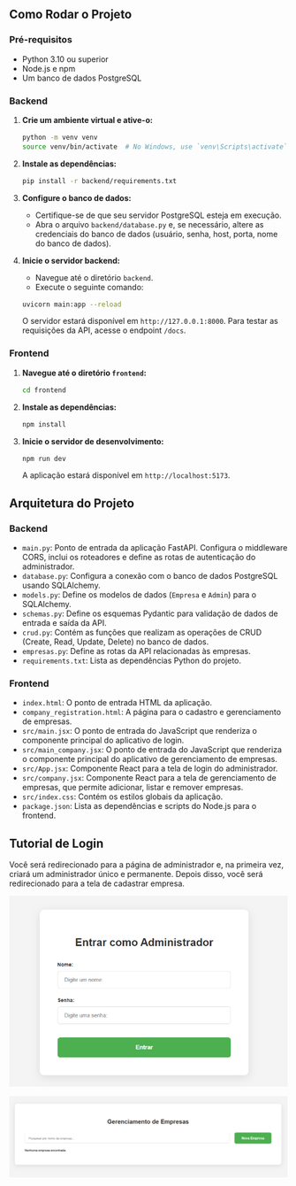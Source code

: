## Como Rodar o Projeto

### Pré-requisitos

- Python 3.10 ou superior
- Node.js e npm
- Um banco de dados PostgreSQL

### Backend

1.  **Crie um ambiente virtual e ative-o:**
    ```bash
    python -m venv venv
    source venv/bin/activate  # No Windows, use `venv\Scripts\activate`
    ```

2.  **Instale as dependências:**
    ```bash
    pip install -r backend/requirements.txt
    ```

3.  **Configure o banco de dados:**
    * Certifique-se de que seu servidor PostgreSQL esteja em execução.
    * Abra o arquivo `backend/database.py` e, se necessário, altere as credenciais do banco de dados (usuário, senha, host, porta, nome do banco de dados).

4.  **Inicie o servidor backend:**
    * Navegue até o diretório `backend`.
    * Execute o seguinte comando:
    ```bash
    uvicorn main:app --reload
    ```
    O servidor estará disponível em `http://127.0.0.1:8000`. Para testar as requisições da API, acesse o endpoint `/docs`.

### Frontend

1.  **Navegue até o diretório `frontend`:**
    ```bash
    cd frontend
    ```

2.  **Instale as dependências:**
    ```bash
    npm install
    ```

3.  **Inicie o servidor de desenvolvimento:**
    ```bash
    npm run dev
    ```
    A aplicação estará disponível em `http://localhost:5173`.

## Arquitetura do Projeto

### Backend

* `main.py`: Ponto de entrada da aplicação FastAPI. Configura o middleware CORS, inclui os roteadores e define as rotas de autenticação do administrador.
* `database.py`: Configura a conexão com o banco de dados PostgreSQL usando SQLAlchemy.
* `models.py`: Define os modelos de dados (`Empresa` e `Admin`) para o SQLAlchemy.
* `schemas.py`: Define os esquemas Pydantic para validação de dados de entrada e saída da API.
* `crud.py`: Contém as funções que realizam as operações de CRUD (Create, Read, Update, Delete) no banco de dados.
* `empresas.py`: Define as rotas da API relacionadas às empresas.
* `requirements.txt`: Lista as dependências Python do projeto.

### Frontend

* `index.html`: O ponto de entrada HTML da aplicação.
* `company_registration.html`: A página para o cadastro e gerenciamento de empresas.
* `src/main.jsx`: O ponto de entrada do JavaScript que renderiza o componente principal do aplicativo de login.
* `src/main_company.jsx`: O ponto de entrada do JavaScript que renderiza o componente principal do aplicativo de gerenciamento de empresas.
* `src/App.jsx`: Componente React para a tela de login do administrador.
* `src/company.jsx`: Componente React para a tela de gerenciamento de empresas, que permite adicionar, listar e remover empresas.
* `src/index.css`: Contém os estilos globais da aplicação.
* `package.json`: Lista as dependências e scripts do Node.js para o frontend.

## Tutorial de Login

Você será redirecionado para a página de administrador e, na primeira vez, criará um administrador único e permanente. Depois disso, você será redirecionado para a tela de cadastrar empresa.

![Demonstração da tela de login do administrador](./images/tela_admin.png)

![Demonstração da tela de cadastro de empresas](./images/tela_empresas.png)
